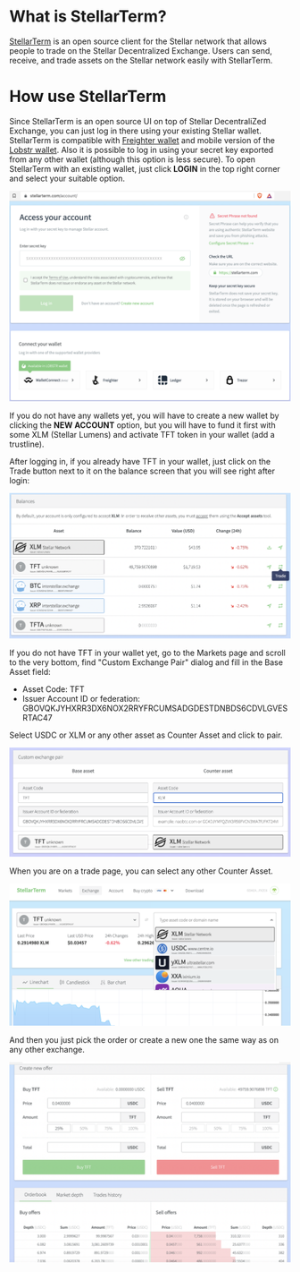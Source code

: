 
# What is StellarTerm?

[StellarTerm](https://stellarterm.com/) is an open source client for the Stellar network that allows people to trade on the Stellar Decentralized Exchange. Users can send, receive, and trade assets on the Stellar network easily with StellarTerm.

# How use StellarTerm

Since StellarTerm is an open source UI on top of Stellar DecentraliZed Exchange, you can just log in there using your existing Stellar wallet. 
StellarTerm is compatible with [Freighter wallet](https://www.freighter.app/) and mobile version of the [Lobstr wallet](lobstr_wallet). Also it is possible to log in using your secret key exported from any other wallet (although this option is less secure). To open StellarTerm with an existing wallet, just click **LOGIN** in the top right corner and select your suitable option. 

![wallets](img/stellarterm_wallets.png)

If you do not have any wallets yet, you will have to create a new wallet by clicking the **NEW ACCOUNT** option, but you will have to fund it first with some XLM (Stellar Lumens) and activate TFT token in your wallet (add a trustline). 

After logging in, if you already have TFT in your wallet, just click on the Trade button next to it on the balance screen that you will see right after login:

![balances](img/stellarterm_balance_trade.png)

If you do not have TFT in your wallet yet, go to the Markets page and scroll to the very bottom, find "Custom Exchange Pair" dialog and fill in the Base Asset field: 

- Asset Code: TFT
- Issuer Account ID or federation: GBOVQKJYHXRR3DX6NOX2RRYFRCUMSADGDESTDNBDS6CDVLGVESRTAC47

Select USDC or XLM or any other asset as Counter Asset and click to pair.

![custompair](img/stellarterm_custompair.png)

When you are on a trade page, you can select any other Counter Asset.

![tradpair](img/stellarterm_tradepair.png)

And then you just pick the order or create a new one the same way as on any other exchange.

![tradebox](img/stellarterm_tradebox.png)
